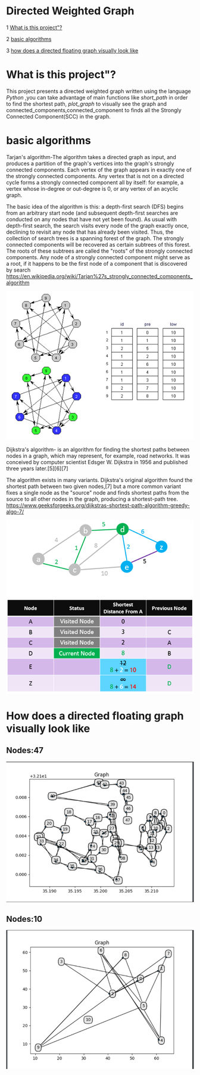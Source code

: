 # Directed Weighted Graph

1 [What is this project"?](#login-optional-fields)

2 [basic algorithms](#login-optional-fields-2)

3 [how does a directed floating graph visually look like](#login-optional-fields-3)

<h4 id="login-optional-fields">

# What is this project"?

</h4>

This project presents a directed weighted graph written using the language *Python*  ,you can take advantage of main functions like *short_path* in order to find the shortest path,
*plot_graph* to visually see the graph and connected_components,connected_component to finds all the Strongly Connected Component(SCC) in the graph.


<h4 id="login-optional-fields-2">

# basic algorithms

</h4>
Tarjan's algorithm-The algorithm takes a directed graph as input, and produces a partition of the graph's vertices into the graph's strongly connected components. Each vertex of the graph appears in exactly one of the strongly connected components. Any vertex that is not on a directed cycle forms a strongly connected component all by itself: for example, a vertex whose in-degree or out-degree is 0, or any vertex of an acyclic graph.

The basic idea of the algorithm is this: a depth-first search (DFS) begins from an arbitrary start node (and subsequent depth-first searches are conducted on any nodes that have not yet been found). As usual with depth-first search, the search visits every node of the graph exactly once, declining to revisit any node that has already been visited. Thus, the collection of search trees is a spanning forest of the graph. The strongly connected components will be recovered as certain subtrees of this forest. The roots of these subtrees are called the "roots" of the strongly connected components. Any node of a strongly connected component might serve as a root, if it happens to be the first node of a component that is discovered by search https://en.wikipedia.org/wiki/Tarjan%27s_strongly_connected_components_algorithm

![](https://github.com/Guppi4/Ex3_python/blob/main/Algorithm_Tarjan.png?raw=true)

Dijkstra's algorithm-  is an algorithm for finding the shortest paths between nodes in a graph, which may represent, for example, road networks. It was conceived by computer scientist Edsger W. Dijkstra in 1956 and published three years later.[5][6][7]

The algorithm exists in many variants. Dijkstra's original algorithm found the shortest path between two given nodes,[7] but a more common variant fixes a single node as the "source" node and finds shortest paths from the source to all other nodes in the graph, producing a shortest-path tree.
https://www.geeksforgeeks.org/dijkstras-shortest-path-algorithm-greedy-algo-7/

![](https://github.com/Guppi4/Ex3_python/blob/main/Dijkstra-Algorithm-Step-7.png?raw=true)



# How does a directed floating graph visually look like
<h4 id="login-optional-fields-3">
  
  ## Nodes:47
 ![](https://github.com/Guppi4/Ex3_python/blob/main/2.jpeg?raw=true) 
 
  ## Nodes:10
 ![](https://github.com/Guppi4/Ex3_python/blob/main/%D0%A1%D0%BD%D0%B8%D0%BC%D0%BE%D0%BA.PNG?raw=true)
 



</h4>





